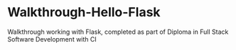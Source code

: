 # Walkthrough-Hello-Flask
Walkthrough working with Flask, completed as part of Diploma in Full Stack Software Development with CI
